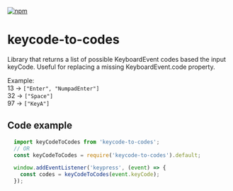 [![npm](https://img.shields.io/npm/v/keycode-to-codes)](https://www.npmjs.com/package/keycode-to-codes)

# keycode-to-codes

Library that returns a list of possible KeyboardEvent codes based the input keyCode.
Useful for replacing a missing KeyboardEvent.code property.

Example:  
13 -> `["Enter", "NumpadEnter"]`  
32 -> `["Space"]`  
97 -> `["KeyA"]`

## Code example

```javascript
  import keyCodeToCodes from 'keycode-to-codes';
  // OR
  const keyCodeToCodes = require('keycode-to-codes').default;

  window.addEventListener('keypress', (event) => {
    const codes = keyCodeToCodes(event.keyCode);
  });
```
